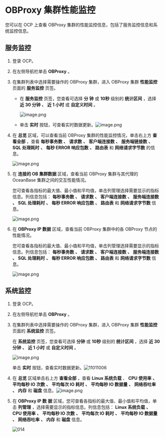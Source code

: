 OBProxy 集群性能监控 
===================================

您可以在 OCP 上查看 OBProxy 集群的性能监控信息，包括了服务监控信息和系统监控信息。

**服务监控** 
-----------------------------

1. 登录 OCP。

   

2. 在左侧导航栏单击 **OBProxy** 。

   

3. 在集群列表中选择需要操作的 OBProxy 集群，进入 OBProxy 集群 **性能监控** 页面的 **服务监控** 页签。

   * 在 **服务监控** 页签，您查看可选择 **分** **钟** 或 **10秒** 级别的 **统计区间** ，选择 **近 30 分钟** **、** **近 1 小时** 或 **自定义时间** 。

     ![image.png](https://help-static-aliyun-doc.aliyuncs.com/assets/img/zh-CN/2188808461/p200019.png "image.png")
     
   
   * 单击 **实时** 按钮，可查看实时数据更新。![image.png](https://help-static-aliyun-doc.aliyuncs.com/assets/img/zh-CN/2188808461/p200020.png "image.png")

     
   

   

4. 在 **总览** 区域，可以查看当前 OBProxy 集群的性能监控情况，单击右上方 **查看全部** ，查看 **每秒事务数** **、** **请求数** **、** **客户端连接数** **、** **服务端链接数** **、** **SQL 处理耗时** **、** **每秒 ERROR 响应包数** **、** **路由表** 和 **网络请求字节数** 的信息。

   ![image.png](https://help-static-aliyun-doc.aliyuncs.com/assets/img/zh-CN/9972988061/p200021.png "image.png")
   

5. 在 **连接的 OB 集群数据** 区域，查看当前 OBProxy 集群与其代理的 OceanBase 集群之间的交互性能情况。

   您可查看各指标的最大值、最小值和平均值，单击列管理选择需要显示的指标信息。列信息包括： **每秒事务数** **、** **请求数** **、** **客户端连接数** **、** **服务端连接数** **、** **SQL 处理耗时** **、** **每秒 ERROR 响应包数** **、** **路由表** 和 **网络请求字节数** 信息。

   ![image.png](https://help-static-aliyun-doc.aliyuncs.com/assets/img/zh-CN/9972988061/p200022.png "image.png")
   

6. 在 **OBProxy IP 数据** 区域，查看当前 OBProxy 集群中的各 OBProxy 节点的性能情况。

   您可查看各指标的最大值、最小值和平均值，单击列管理选择需要显示的指标信息。列信息包括： **每秒事务数** **、** **请求数** **、** **客户端连接数** **、** **服务端连接数** **、** **SQL 处理耗时** **、** **每秒 ERROR 响应包数** **、** **路由表** 和 **网络请求字节数** 信息。

   ![image.png](https://help-static-aliyun-doc.aliyuncs.com/assets/img/zh-CN/2188808461/p200023.png "image.png")
   




**系统监控** 
-----------------------------

1. 登录 OCP。

   

2. 在左侧导航栏单击 **OBProxy** 。

   

3. 在集群列表中选择需要操作的 OBProxy 集群，进入 OBProxy 集群 **性能监控** 页面的 **系统监控** 页签。

   在 **系统监控** 页签，您查看可选择 **分钟** 或 **10秒** 级别的 **统计区间** ，选择 **近 30 分钟** **、** **近 1 小时** 或 **自定义时间** 。

   ![image.png](https://help-static-aliyun-doc.aliyuncs.com/assets/img/zh-CN/2188808461/p200024.png "image.png")

   单击 **实时** 按钮，查看实时数据更新。![11011006](https://help-static-aliyun-doc.aliyuncs.com/assets/img/zh-CN/2168456361/p345940.png)
   

4. 在 **总览** 区域单击右上方 **查看全部** ，查看 **Linux 系统负载** 、 **CPU 使用率** **、** **平均每秒 IO 次数** **、** **平均每次 IO 耗时** **、** **平均每秒 IO 数据量** **、** **网络吞吐率** **、** **内存** 和 **磁盘** 信息。![image.png](https://help-static-aliyun-doc.aliyuncs.com/assets/img/zh-CN/9972988061/p200026.png "image.png")

   

5. 在 **OBProxy IP 数** **据** 区域，您可查看各指标的最大值、最小值和平均值，单击 **列管理** ，选择需要显示的指标信息。列信息包括： **Linux 系统负载** **、** **CPU 使用率** **、** **平均每秒 IO 次数** **、** **平均每次 IO 耗时** **、** **平均每秒 IO 数据量** **、** **网络吞吐率** **、** **内存** 和 **磁盘** 信息。

   ![014](https://help-static-aliyun-doc.aliyuncs.com/assets/img/zh-CN/2188808461/p201533.png)
   



